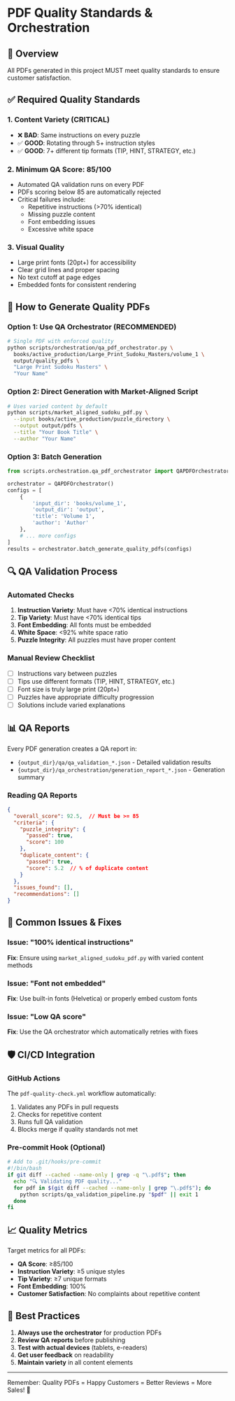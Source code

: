 # PDF Quality Standards & Orchestration

## 🎯 Overview
All PDFs generated in this project MUST meet quality standards to ensure customer satisfaction.

## ✅ Required Quality Standards

### 1. **Content Variety** (CRITICAL)
- ❌ **BAD**: Same instructions on every puzzle
- ✅ **GOOD**: Rotating through 5+ instruction styles
- ✅ **GOOD**: 7+ different tip formats (TIP, HINT, STRATEGY, etc.)

### 2. **Minimum QA Score: 85/100**
- Automated QA validation runs on every PDF
- PDFs scoring below 85 are automatically rejected
- Critical failures include:
  - Repetitive instructions (>70% identical)
  - Missing puzzle content
  - Font embedding issues
  - Excessive white space

### 3. **Visual Quality**
- Large print fonts (20pt+) for accessibility
- Clear grid lines and proper spacing
- No text cutoff at page edges
- Embedded fonts for consistent rendering

## 🚀 How to Generate Quality PDFs

### Option 1: Use QA Orchestrator (RECOMMENDED)
```bash
# Single PDF with enforced quality
python scripts/orchestration/qa_pdf_orchestrator.py \
  books/active_production/Large_Print_Sudoku_Masters/volume_1 \
  output/quality_pdfs \
  "Large Print Sudoku Masters" \
  "Your Name"
```

### Option 2: Direct Generation with Market-Aligned Script
```bash
# Uses varied content by default
python scripts/market_aligned_sudoku_pdf.py \
  --input books/active_production/puzzle_directory \
  --output output/pdfs \
  --title "Your Book Title" \
  --author "Your Name"
```

### Option 3: Batch Generation
```python
from scripts.orchestration.qa_pdf_orchestrator import QAPDFOrchestrator

orchestrator = QAPDFOrchestrator()
configs = [
    {
        'input_dir': 'books/volume_1',
        'output_dir': 'output',
        'title': 'Volume 1',
        'author': 'Author'
    },
    # ... more configs
]
results = orchestrator.batch_generate_quality_pdfs(configs)
```

## 🔍 QA Validation Process

### Automated Checks
1. **Instruction Variety**: Must have <70% identical instructions
2. **Tip Variety**: Must have <70% identical tips  
3. **Font Embedding**: All fonts must be embedded
4. **White Space**: <92% white space ratio
5. **Puzzle Integrity**: All puzzles must have proper content

### Manual Review Checklist
- [ ] Instructions vary between puzzles
- [ ] Tips use different formats (TIP, HINT, STRATEGY, etc.)
- [ ] Font size is truly large print (20pt+)
- [ ] Puzzles have appropriate difficulty progression
- [ ] Solutions include varied explanations

## 📊 QA Reports

Every PDF generation creates a QA report in:
- `{output_dir}/qa/qa_validation_*.json` - Detailed validation results
- `{output_dir}/qa_orchestration/generation_report_*.json` - Generation summary

### Reading QA Reports
```json
{
  "overall_score": 92.5,  // Must be >= 85
  "criteria": {
    "puzzle_integrity": {
      "passed": true,
      "score": 100
    },
    "duplicate_content": {
      "passed": true,
      "score": 5.2  // % of duplicate content
    }
  },
  "issues_found": [],
  "recommendations": []
}
```

## 🚨 Common Issues & Fixes

### Issue: "100% identical instructions"
**Fix**: Ensure using `market_aligned_sudoku_pdf.py` with varied content methods

### Issue: "Font not embedded"
**Fix**: Use built-in fonts (Helvetica) or properly embed custom fonts

### Issue: "Low QA score"
**Fix**: Use the QA orchestrator which automatically retries with fixes

## 🛡️ CI/CD Integration

### GitHub Actions
The `pdf-quality-check.yml` workflow automatically:
1. Validates any PDFs in pull requests
2. Checks for repetitive content
3. Runs full QA validation
4. Blocks merge if quality standards not met

### Pre-commit Hook (Optional)
```bash
# Add to .git/hooks/pre-commit
#!/bin/bash
if git diff --cached --name-only | grep -q "\.pdf$"; then
  echo "🔍 Validating PDF quality..."
  for pdf in $(git diff --cached --name-only | grep "\.pdf$"); do
    python scripts/qa_validation_pipeline.py "$pdf" || exit 1
  done
fi
```

## 📈 Quality Metrics

Target metrics for all PDFs:
- **QA Score**: ≥85/100
- **Instruction Variety**: ≥5 unique styles
- **Tip Variety**: ≥7 unique formats
- **Font Embedding**: 100%
- **Customer Satisfaction**: No complaints about repetitive content

## 🎯 Best Practices

1. **Always use the orchestrator** for production PDFs
2. **Review QA reports** before publishing
3. **Test with actual devices** (tablets, e-readers)
4. **Get user feedback** on readability
5. **Maintain variety** in all content elements

---

Remember: Quality PDFs = Happy Customers = Better Reviews = More Sales! 🚀